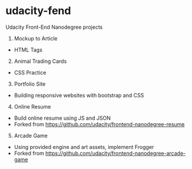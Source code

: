 # udacity-fend
Udacity Front-End Nanodegree projects

1. Mockup to Article
  - HTML Tags
2. Animal Trading Cards
  - CSS Practice
3. Portfolio Site
  - Building responsive websites with bootstrap and CSS
4. Online Resume
  - Build online resume using JS and JSON
  - Forked from https://github.com/udacity/frontend-nanodegree-resume
5. Arcade Game
  - Using provided engine and art assets, implement Frogger
  - Forked from https://github.com/udacity/frontend-nanodegree-arcade-game
